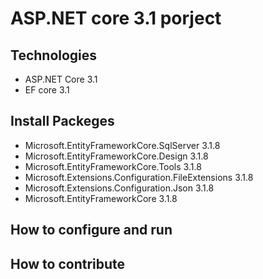 # ASP.NET core 3.1 porject
## Technologies
- ASP.NET Core 3.1
- EF core 3.1
## Install Packeges
- Microsoft.EntityFrameworkCore.SqlServer 3.1.8
- Microsoft.EntityFrameworkCore.Design 3.1.8
- Microsoft.EntityFrameworkCore.Tools 3.1.8
- Microsoft.Extensions.Configuration.FileExtensions 3.1.8
- Microsoft.Extensions.Configuration.Json 3.1.8
- Microsoft.EntityFrameworkCore 3.1.8

## How to configure and run
## How to contribute